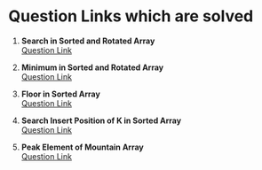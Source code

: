 # Question Links which are solved 

1. <b> Search in Sorted and Rotated Array </b> <br>
[Question Link](https://www.geeksforgeeks.org/problems/search-in-a-rotated-array4618/1?itm_source=geeksforgeeks&itm_medium=article&itm_campaign=practice_card) <br>

2. <b> Minimum in Sorted and Rotated Array </b> <br>
[Question Link](https://www.geeksforgeeks.org/problems/minimum-element-in-a-sorted-and-rotated-array3611/1?itm_source=geeksforgeeks&itm_medium=article&itm_campaign=practice_card) <br>

3. <b> Floor in Sorted Array </b> <br>
[Question Link](https://www.geeksforgeeks.org/problems/floor-in-a-sorted-array-1587115620/1?itm_source=geeksforgeeks&itm_medium=article&itm_campaign=practice_card) <br>

4. <b> Search Insert Position of K in Sorted Array </b> <br>
[Question Link](https://www.geeksforgeeks.org/problems/search-insert-position-of-k-in-a-sorted-array/1?itm_source=geeksforgeeks&itm_medium=article&itm_campaign=practice_card) <br>

5. <b> Peak Element of Mountain Array</b> <br>
[Question Link](https://leetcode.com/problems/peak-index-in-a-mountain-array/description/) <br>
